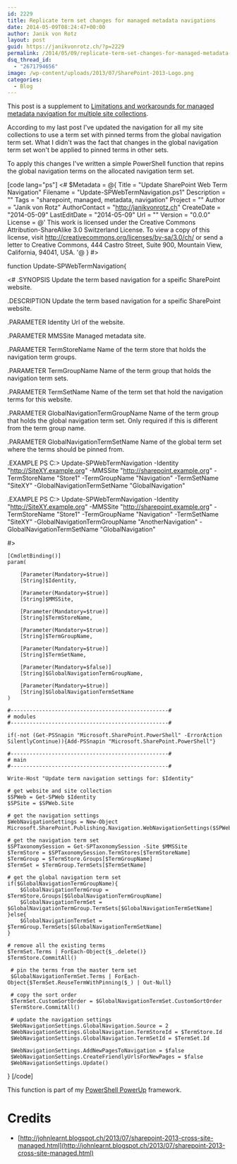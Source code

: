 ```yaml
---
id: 2229
title: Replicate term set changes for managed metadata navigations
date: 2014-05-09T08:24:47+00:00
author: Janik von Rotz
layout: post
guid: https://janikvonrotz.ch/?p=2229
permalink: /2014/05/09/replicate-term-set-changes-for-managed-metadata-navigations/
dsq_thread_id:
  - "2671794656"
image: /wp-content/uploads/2013/07/SharePoint-2013-Logo.png
categories:
  - Blog
---
```

This post is a supplement to <a href="https://janikvonrotz.ch/2014/04/23/limitations-and-workarounds-for-managed-metadata-navigation-for-multiple-site-collections/" title="Limitations and workarounds for managed metadata navigation for multiple site collections">Limitations and workarounds for managed metadata navigation for multiple site collections</a>.

According to my last post I've updated the navigation for all my site collections to use a term set with pinned terms from the global navigation term set.
What I didn't was the fact that changes in the global navigation term set won't be applied to pinned terms in other sets.

To apply this changes I've written a simple PowerShell function that repins the global navigation terms on the allocated navigation term set.
<!--more-->
[code lang="ps"]
<#
$Metadata = @{
	Title = "Update SharePoint Web Term Navigation"
	Filename = "Update-SPWebTermNavigation.ps1"
	Description = ""
	Tags = "sharepoint, managed, metadata, navigation"
	Project = ""
	Author = "Janik von Rotz"
	AuthorContact = "http://janikvonrotz.ch"
	CreateDate = "2014-05-09"
	LastEditDate = "2014-05-09"
	Url = ""
	Version = "0.0.0"
	License = @'
This work is licensed under the Creative Commons Attribution-ShareAlike 3.0 Switzerland License.
To view a copy of this license, visit http://creativecommons.org/licenses/by-sa/3.0/ch/ or 
send a letter to Creative Commons, 444 Castro Street, Suite 900, Mountain View, California, 94041, USA.
'@
}
#>

function Update-SPWebTermNavigation{

<#
.SYNOPSIS
    Update the term based navigation for a speific SharePoint website.

.DESCRIPTION
    Update the term based navigation for a speific SharePoint website.

.PARAMETER Identity
	Url of the website.

.PARAMETER MMSSite
	Managed metadata site.

.PARAMETER TermStoreName
	Name of the term store that holds the navigation term groups.

.PARAMETER TermGroupName
	Name of the term group that holds the navigation term sets.

.PARAMETER TermSetName
	Name of the term set that hold the navigation terms for this website.

.PARAMETER GlobalNavigationTermGroupName
	Name of the term group that holds the global navigation term set. Only required if this is different from the term group name.

.PARAMETER GlobalNavigationTermSetName
	Name of the global term set where the terms should be pinned from.

.EXAMPLE
	PS C:\> Update-SPWebTermNavigation -Identity "http://SiteXY.example.org" -MMSSite "http://sharepoint.example.org" -TermStoreName "Store1" -TermGroupName "Navigation" -TermSetName "SiteXY" -GlobalNavigationTermSetName "GlobalNavigation"

.EXAMPLE
	PS C:\> Update-SPWebTermNavigation -Identity "http://SiteXY.example.org" -MMSSite "http://sharepoint.example.org" -TermStoreName "Store1" -TermGroupName "Navigation" -TermSetName "SiteXY" -GlobalNavigationTermGroupName "AnotherNavigation" -GlobalNavigationTermSetName "GlobalNavigation"

#>

    [CmdletBinding()]
    param(

        [Parameter(Mandatory=$true)]
        [String]$Identity,

        [Parameter(Mandatory=$true)]
        [String]$MMSSite,
        
        [Parameter(Mandatory=$true)]
        [String]$TermStoreName,
        
        [Parameter(Mandatory=$true)]
        [String]$TermGroupName,
        
        [Parameter(Mandatory=$true)]
        [String]$TermSetName,
        
        [Parameter(Mandatory=$false)]
        [String]$GlobalNavigationTermGroupName,

        [Parameter(Mandatory=$true)]
        [String]$GlobalNavigationTermSetName
    )

    #--------------------------------------------------#
    # modules
    #--------------------------------------------------#

    if(-not (Get-PSSnapin "Microsoft.SharePoint.PowerShell" -ErrorAction SilentlyContinue)){Add-PSSnapin "Microsoft.SharePoint.PowerShell"}
      
    #--------------------------------------------------#
    # main
    #--------------------------------------------------#

    Write-Host "Update term navigation settings for: $Identity"

    # get website and site collection
    $SPWeb = Get-SPWeb $Identity
    $SPSite = $SPWeb.Site

    # get the navigation settings
    $WebNavigationSettings = New-Object Microsoft.SharePoint.Publishing.Navigation.WebNavigationSettings($SPWeb)

    # get the navigation term set
    $SPTaxonomySession = Get-SPTaxonomySession -Site $MMSSite
    $TermStore = $SPTaxonomySession.TermStores[$TermStoreName]
    $TermGroup = $TermStore.Groups[$TermGroupName]
    $TermSet = $TermGroup.TermSets[$TermSetName]

    # get the global navigation term set
    if($GlobalNavigationTermGroupName){
        $GlobalNavigationTermGroup = $TermStore.Groups[$GlobalNavigationTermGroupName]
        $GlobalNavigationTermSet = $GlobalNavigationTermGroup.TermSets[$GlobalNavigationTermSetName]
    }else{
        $GlobalNavigationTermSet = $TermGroup.TermSets[$GlobalNavigationTermSetName]
    }

    # remove all the existing terms
    $TermSet.Terms | ForEach-Object{$_.delete()}
    $TermStore.CommitAll()

     # pin the terms from the master term set
     $GlobalNavigationTermSet.Terms | ForEach-Object{$TermSet.ReuseTermWithPinning($_) | Out-Null}

     # copy the sort order
     $TermSet.CustomSortOrder = $GlobalNavigationTermSet.CustomSortOrder 
     $TermStore.CommitAll()

     # update the navigation settings
     $WebNavigationSettings.GlobalNavigation.Source = 2
     $WebNavigationSettings.GlobalNavigation.TermStoreId = $TermStore.Id
     $WebNavigationSettings.GlobalNavigation.TermSetId = $TermSet.Id

     $WebNavigationSettings.AddNewPagesToNavigation = $false
     $WebNavigationSettings.CreateFriendlyUrlsForNewPages = $false
     $WebNavigationSettings.Update()
}
[/code]

This function is part of my [PowerShell PowerUp](http://janikvonrotz.github.io/PowerShell-PowerUp/) framework.

# Credits

* [http://johnlearnt.blogspot.ch/2013/07/sharepoint-2013-cross-site-managed.html](http://johnlearnt.blogspot.ch/2013/07/sharepoint-2013-cross-site-managed.html)